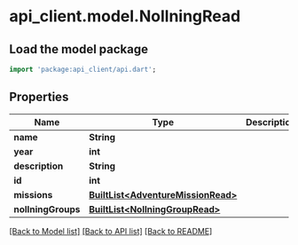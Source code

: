 # api_client.model.NollningRead

## Load the model package
```dart
import 'package:api_client/api.dart';
```

## Properties
Name | Type | Description | Notes
------------ | ------------- | ------------- | -------------
**name** | **String** |  | 
**year** | **int** |  | 
**description** | **String** |  | 
**id** | **int** |  | 
**missions** | [**BuiltList&lt;AdventureMissionRead&gt;**](AdventureMissionRead.md) |  | 
**nollningGroups** | [**BuiltList&lt;NollningGroupRead&gt;**](NollningGroupRead.md) |  | 

[[Back to Model list]](../README.md#documentation-for-models) [[Back to API list]](../README.md#documentation-for-api-endpoints) [[Back to README]](../README.md)


